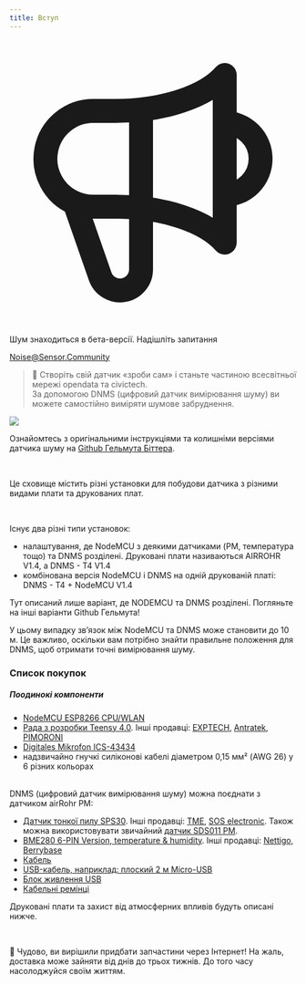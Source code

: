 ```yaml
---
title: Вступ
---
```

 
  <div class="max-w-screen-xl mx-auto pb-5">
    <div class="p-2 rounded-lg bg-indigo-100 shadow-lg sm:p-3">
    <div class="flex items-center">
          <span class="p-2 rounded-lg bg-indigo-500">
            <svg class="h-8 w-8 text-white" fill="none" viewBox="0 0 24 24" stroke="currentColor">
              <path stroke-linecap="round" stroke-linejoin="round" stroke-width="2" d="M11 5.882V19.24a1.76 1.76 0 01-3.417.592l-2.147-6.15M18 13a3 3 0 100-6M5.436 13.683A4.001 4.001 0 017 6h1.832c4.1 0 7.625-1.234 9.168-3v14c-1.543-1.766-5.067-3-9.168-3H7a3.988 3.988 0 01-1.564-.317z" />
            </svg>
          </span>
        <div class="flex-wrap flex">
          <p class="pt-1 text-indigo-700 font-medium">
              Шум знаходиться в бета-версії. Надішліть запитання</p>
        <a href="mailto:Noise@Sensor.Community" class="ml-1 font-medium underline text-white hover:text-yellow-600">
                Noise@Sensor.Community</a>
        </div>
    </div>
  </div>
</div>


> 🚧 Створіть свій датчик «зроби сам» і станьте частиною всесвітньої мережі opendata та civictech. <br> За допомогою DNMS (цифровий датчик вимірювання шуму) ви можете самостійно виміряти шумове забруднення.

 <img src="../docs/dnms/dnms-noise-measuring-sensor-kit.jpg" style="display: block; margin: 1em 0"/>


Ознайомтесь з оригінальними інструкціями та колишніми версіями датчика шуму на [Github Гельмута Біттера](https://github.com/hbitter/DNMS/tree/master/Manual).

<br>

Це сховище містить різні установки для побудови датчика з різними видами плати та друкованих плат.
 
 <br>
 
 Існує два різні типи установок:
  
* налаштування, де NodeMCU з деякими датчиками (PM, температура тощо) та DNMS розділені. Друковані плати називаються AIRROHR V1.4, а DNMS - T4 V1.4
* комбінована версія NodeMCU і DNMS на одній друкованій платі: DNMS - T4 + NodeMCU V1.4
  
Тут описаний лише варіант, де NODEMCU та DNMS розділені. Погляньте на інші варіанти Github Гельмута!
 
  У цьому випадку зв’язок між NodeMCU та DNMS може становити до 10 м. Це важливо, оскільки вам потрібно знайти правильне положення для DNMS, щоб отримати точні вимірювання шуму.

### Список покупок

##### Поодинокі компоненти
* [NodeMCU ESP8266 CPU/WLAN](https://www.aliexpress.com/wholesale?groupsort=1&SortType=price_asc&SearchText=nodemcu+v3+esp8266+ch340)
* [Рада з розробки Teensy 4.0](https://www.pjrc.com/store/teensy40.html). Інші продавці: [EXPTECH](https://www.exp-tech.de/plattformen/teensy/9596/teensy-4.0-development-board), [Antratek](https://www.antratek.de/teensy-4-0), [PIMORONI](https://shop.pimoroni.com/products/teensy-4-0-development-board)
* [Digitales Mikrofon ICS-43434](https://www.tindie.com/products/onehorse/ics43434-i2s-digital-microphone/)
* надзвичайно гнучкі силіконові кабелі діаметром 0,15 мм² (AWG 26) у 6 різних кольорах
<br>
DNMS (цифровий датчик вимірювання шуму) можна поєднати з датчиком airRohr PM:

* [Датчик тонкої пилу SPS30](https://www.sparkfun.com/products/15103). Інші продавці: [TME](https://www.tme.eu/de/details/sps30/gassensoren/sensirion/1-101638-10/?brutto=1), [SOS electronic](https://www.soselectronic.de/products/sensirion/sps30-2-304234). Також можна використовувати звичайний [датчик SDS011 PM](https://de.aliexpress.com/wholesale?catId=0&initiative_id=AS_20200813122806&SearchText=sds011).
* [BME280 6-PIN Version, temperature & humidity](https://www.aliexpress.com/wholesale?catId=0&initiative_id=SB_20200308040440&SearchText=bme280+-5V+%2B3.3V). Інші продавці: [Nettigo](https://nettigo.eu/products/module-pressure-humidity-and-temperature-sensor-bosch-bme280), [Berrybase](https://www.berrybase.de/bauelemente/sensoren-module/feuchtigkeit/bme680-breakout-board-4in1-sensor-f-252-r-temperatur-luftfeuchtigkeit-luftdruck-und-luftg-252-t)
* [Кабель](http://www.aliexpress.com/wholesale?groupsort=1&SortType=price_asc&SearchText=Dupont+cable+20cm+female-female)
* [USB-кабель, наприклад: плоский 2 м Micro-USB](https://www.aliexpress.com/wholesale?catId=0&initiative_id=SB_20200308040708&SearchText=micro+usb+flat+cable+2m)
* [Блок живлення USB](https://www.aliexpress.com/wholesale?catId=0&initiative_id=SB_20200308040834&SearchText=single+micro+usb+eu+power+supply)
* [Кабельні ремінці](https://www.aliexpress.com/wholesale?catId=0&initiative_id=SB_20200308040852&SearchText=cable+straps)

Друковані плати та захист від атмосферних впливів будуть описані нижче.

<br>

🙌 Чудово, ви вирішили придбати запчастини через Інтернет!
На жаль, доставка може зайняти від днів до трьох тижнів.
До того часу насолоджуйся своїм життям️.